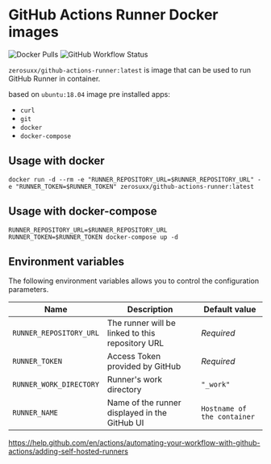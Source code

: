 # GitHub Actions Runner Docker images

![Docker Pulls](https://img.shields.io/docker/pulls/zerosuxx/github-actions-runner) ![GitHub Workflow Status](https://img.shields.io/github/workflow/status/zerosuxx/docker-github-actions-runner/Build%20Test%20and%20Push)

`zerosuxx/github-actions-runner:latest` is image that can be used to run GitHub Runner in container.

based on `ubuntu:18.04` image
pre installed apps:
 - `curl`
 - `git`
 - `docker`
 - `docker-compose`

## Usage with docker

`docker run -d --rm -e "RUNNER_REPOSITORY_URL=$RUNNER_REPOSITORY_URL" -e "RUNNER_TOKEN=$RUNNER_TOKEN" zerosuxx/github-actions-runner:latest`

## Usage with docker-compose

`RUNNER_REPOSITORY_URL=$RUNNER_REPOSITORY_URL RUNNER_TOKEN=$RUNNER_TOKEN docker-compose up -d`

## Environment variables

The following environment variables allows you to control the configuration parameters.

| Name | Description | Default value |
|------|---------------|-------------|
| `RUNNER_REPOSITORY_URL` | The runner will be linked to this repository URL | *Required* |
| `RUNNER_TOKEN` | Access Token provided by GitHub | *Required* |
| `RUNNER_WORK_DIRECTORY` | Runner's work directory | `"_work"` |
| `RUNNER_NAME` | Name of the runner displayed in the GitHub UI | `Hostname of the container` |

https://help.github.com/en/actions/automating-your-workflow-with-github-actions/adding-self-hosted-runners